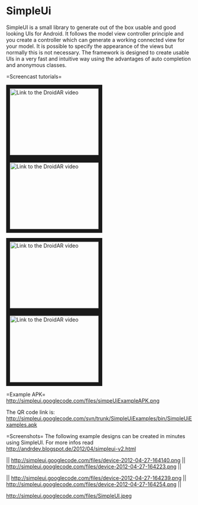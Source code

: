 SimpleUi
========

SimpleUI is a small library to generate out of the box usable and good looking UIs for Android. It follows the model view controller principle and you create a controller which can generate a working connected view for your model. It is possible to specify the appearance of the views but normally this is not necessary. The framework is designed to create usable UIs in a very fast and intuitive way using the advantages of auto completion and anonymous classes. 

=Screencast tutorials=

<a href="http://www.youtube.com/watch?feature=player_embedded&v=PWwyYP0ck3Y
" target="_blank"><img src="http://img.youtube.com/viPWwyYP0ck3Y/0.jpg" 
alt="Link to the DroidAR video" width="240" height="180" border="10" /></a>
<a href="http://www.youtube.com/watch?feature=player_embedded&v=tMLi3OVEUCY
" target="_blank"><img src="http://img.youtube.com/vi/tMLi3OVEUCY/0.jpg" 
alt="Link to the DroidAR video" width="240" height="180" border="10" /></a>

<a href="http://www.youtube.com/watch?feature=player_embedded&v=hcZ8AHGL4Oc
" target="_blank"><img src="http://img.youtube.com/vi/hcZ8AHGL4Oc/0.jpg" 
alt="Link to the DroidAR video" width="240" height="180" border="10" /></a>
<a href="http://www.youtube.com/watch?feature=player_embedded&v=VEqCZdWmUnw
" target="_blank"><img src="http://img.youtube.com/vi/VEqCZdWmUnw/0.jpg" 
alt="Link to the DroidAR video" width="240" height="180" border="10" /></a>




=Example APK=
http://simpleui.googlecode.com/files/simpeUiExampleAPK.png

The QR code link is: http://simpleui.googlecode.com/svn/trunk/SimpleUiExamples/bin/SimpleUiExamples.apk

=Screenshots=
The following example designs can be created in minutes using SimpleUI. For more infos read http://andrdev.blogspot.de/2012/04/simpleui-v2.html

|| http://simpleui.googlecode.com/files/device-2012-04-27-164140.png || http://simpleui.googlecode.com/files/device-2012-04-27-164223.png ||

|| http://simpleui.googlecode.com/files/device-2012-04-27-164239.png || http://simpleui.googlecode.com/files/device-2012-04-27-164254.png || 


http://simpleui.googlecode.com/files/SimpleUI.jpeg
